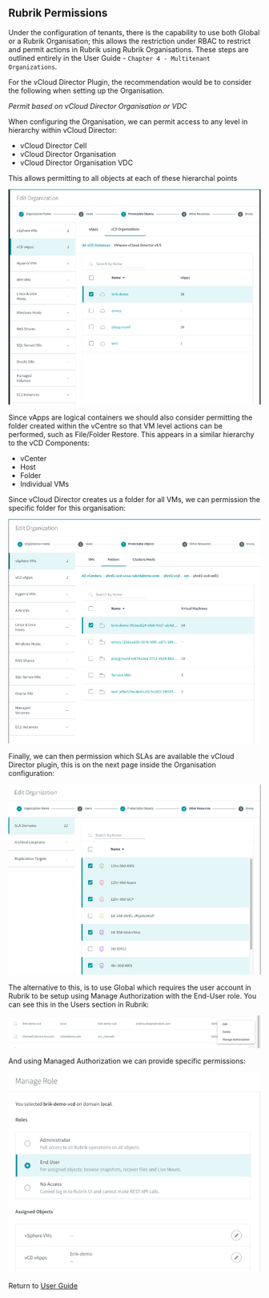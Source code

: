 ## Rubrik Permissions

Under the configuration of tenants, there is the capability to use both Global or a Rubrik Organisation; this allows the restriction under RBAC to restrict and permit actions in Rubrik using Rubrik Organisations. These steps are outlined entirely in the User Guide - `Chapter 4 - Multitenant Organizations`. 

For the vCloud Director Plugin, the recommendation would be to consider the following when setting up the Organisation.

*Permit based on vCloud Director Organisation or VDC*

When configuring the Organisation, we can permit access to any level in hierarchy within vCloud Director:

* vCloud Director Cell
* vCloud Director Organisation
* vCloud Director Organisation VDC

This allows permitting to all objects at each of these hierarchal points

![alt-text](../img/img16.png)

Since vApps are logical containers we should also consider permitting the folder created within the vCentre so that VM level actions can be performed, such as File/Folder Restore. This appears in a similar hierarchy to the vCD Components:

* vCenter
* Host
* Folder
* Individual VMs

Since vCloud Director creates us a folder for all VMs, we can permission the specific folder for this organisation:

![alt-text](../img/img17.png)

Finally, we can then permission which SLAs are available the vCloud Director plugin, this is on the next page inside the Organisation configuration:

![alt-text](../img/img18.png)

The alternative to this, is to use Global which requires the user account in Rubrik to be setup using Manage Authorization with the End-User role. You can see this in the Users section in Rubrik:

![alt-text](../img/img19.png)

And using Managed Authorization we can provide specific permissions:

![alt-text](../img/img20.png)

Return to [User Guide](https://github.com/rubrikinc/rubrik-extension-for-vcd/blob/master/docs/user-guide/user-guide.md)
